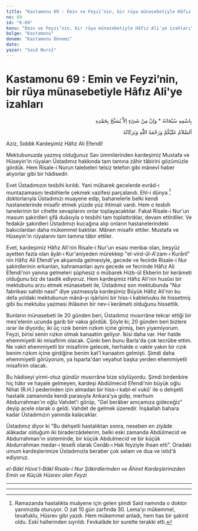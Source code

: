 ```yaml
---
title: "Kastamonu 69 : Emin ve Feyzi’nin, bir rüya münasebetiyle Hâfız Ali'ye izahları"
no: 69
id: "K-69"
konu: "Emin ve Feyzi’nin, bir rüya münasebetiyle Hâfız Ali'ye izahları"
bolge: "Kastamonu"
donem: "Kastamonu Dönemi"
date: 
yazar: "Said Nursî"
---
```


# Kastamonu 69 : Emin ve Feyzi’nin, bir rüya münasebetiyle Hâfız Ali'ye izahları

<p class="arabic" dir="rtl" title="Meal: “Subhân Allah’ın adıyla” * “Hiçbir şey yoktur ki O'nu hamd ile tesbih etmesin” [İsrâ 17:44]">بِاسْمِهِ سُبْحَانَهُ * وَاِنْ مِنْ شَىْءٍ اِلاَّ يُسَبِّحُ بِحَمْدِهِ</p>

<p class="arabic" dir="rtl" title="Meal: “Allah’ın selâmı, rahmeti ve bereketleri, üzerinize olsun.”">اَلسَّلاَمُ عَلَيْكُمْ وَرَحْمَةُ اللّٰهِ وَبَرَكَاتُهُ</p>

Aziz, Sıddık Kardeşimiz Hâfız Ali Efendi!

Mektubunuzda yazmış olduğunuz Sav ümmilerinden kardeşimiz Mustafa ve Hüseyin'in rüyaları Üstadımız hakkında tam tamına zâhir tâbirini gözümüzle gördük. Hem Risale-i Nurun talebeleri telsiz telefon gibi mânevî haber alıyorlar gibi bir hâdisedir.

Evet Üstadımızın tesbihi kırıldı. Yani mübarek gecelerde evrâd-ı muntazamasını tesbihlerle çekmek vazifesi parçalandı. Ehl-i dünya [^1] doktorlarıyla Üstadımızı muayene edip, bahanelerle belki kendi hastanelerinde misafir etmek yüzde yüz ihtimali vardı. Hem o tesbih tanelerinin bir cihette sevaplarını onlar toplayacaktılar. Fakat Risale-i Nur'un masum şakirdleri şifâ duâsıyla o tesbihi tam toplattırdılar, devam ettirdiler. Ve fedakâr şakirdleri Üstadımızı kucağına alıp onların hastanelerindeki bakıcılardan daha mükemmel baktılar. Mânen misafir ettiler. Mustafa ve Hüseyin'in rüyalarını tam tamına tâbir ettiler.

Evet, kardeşimiz Hâfız Ali'nin Risale-i Nur'un esası menbaı olan, beşyüz ayetten fazla olan âyât-ı Kur'aniyeden mürekkep "el-vird-ül-A'zam-ı Kurânî" nin Hâfız Ali Efendi'ye akşamda gelmesiyle, gecede ve fecirde Risale-i Nur şakirdlerinin erkanları, kahramanları aynı gecede ve fecrinde Hâfız Ali Efendi'nin yanına gelmeleri şüphesiz o mübarek Hizb-ül Ekberin bir kerâmeti olduğunu biz de tasdik ediyoruz. Hem kardeşimiz Hâfız Ali'nin husûsi bir mektubunu arzu etmek münasebeti ile, Üstadımız son mektubunda "Nur fabrikası sahibi nasıl" diye yazmasıyla kardeşimiz Büyük Hâfız Ali'nin bu defa yoldaki mektubunun mânâ-yı işârîsini bir hiss-i kablelvuku ile hissetmiş gibi bu mektubu yazması ihlâsının bir nev-i kerâmeti olduğunu hissettik.

Bunların münasebeti ile 20 günden beri, Üstadımız musırrâne tekrar ettiği bir mes'elenin ucunda garib bir vakıa gördük. Şöyle ki; 20 günden beri bizlere ısrar ile diyordu; iki üç rızık benim rızkım içine girmiş, ben yiyemiyorum. Feyzi, birisi senin rızkın olmak kanaatim geliyor. İkisi daha var. Her halde ehemmiyetli iki misafirim olacak. Çünki ben bunu Barla'da çok tecrübe ettim. Ne vakit ehemmiyetli bir misafirim gelecek, herhalde o vakte yakın bir rızık benim rızkım içine girdiğine benim kat'î kanaatım gelmişti. Şimdi daha ehemmiyetli görüyorum, ya Isparta'dan veyahut başka yerden ehemmiyetli misafirim olacak.

Bu hâdiseyi yirmi-otuz gündür musırrâne bize söylüyordu. Şimdi birdenbire hiç hâtır ve hayale gelmeyen, kardeşi Abdülmecid Efendi'nin büyük oğlu Nihat (R.H.) pederinden izin almadan bir hiss-i kabl-el vukû' ile o dehşetli hastalık zamanında kendi parasıyla Ankara'ya gidip, merhum Abdurrahman'ın oğlu Vahdet'i görüp, "Gel berâber amcamıza gideceğiz" deyip acele olarak o geldi. Vahdet de gelmek üzeredir. İnşâallah bahara kadar Üstadımızın yanında kalacaklar.

Üstadımız diyor ki "Bu dehşetli hastalıktan sonra, neseben en ziyâde alâkadar olduğum iki biraderzâdelerim, belki eski zamanda Abdülmecid ve Abdurrahman'ın sisteminde, bir küçük Abdulmecid ve bir küçük Abdurrahman medar-ı teselli olarak Cenâb-ı Hak feyziyle ihsan etti". Oradaki umum kardeşlerimize Üstadımızla beraber çok selam ve dua ve istid'â ediyoruz.

*el-Bâkî Hüve’l-Bâkî*
*Risale-i Nur Şâkirdlerinden ve*
*Âhiret Kardeşlerinizden*
*Emin ve Küçük Hüsrev olan Feyzi*

***

***
[^1]: Ramazanda hastalıkta muâyene için gelen şimdi Said namında o doktor yanımızda oturuyor. O zat 10 gün zarfında 30. Lema’yı mükemmel, tevafuklu, Hüsrev gibi yazdı. Hem mükemmel anladı, hem has bir şakird oldu. Eski hallerinden sıyrıldı. Fevkalâde bir surette terakki etti.
